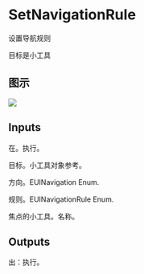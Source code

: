 # SetNavigationRule

设置导航规则

目标是小工具

## 图示

![]($-20221218-21362618.png)

## Inputs

在。执行。

目标。小工具对象参考。

方向。EUINavigation Enum.

规则。EUINavigationRule Enum.

焦点的小工具。名称。  

## Outputs

出：执行。
